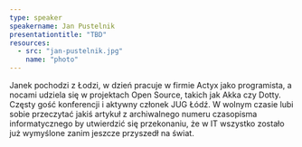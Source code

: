 ```yaml
---
type: speaker
speakername: Jan Pustelnik
presentationtitle: "TBD"
resources:
  - src: "jan-pustelnik.jpg"
    name: "photo"
---
```

Janek pochodzi z Łodzi, w dzień pracuje w firmie Actyx jako programista, a nocami udziela się w projektach Open Source, takich jak Akka czy Dotty. Częsty gość konferencji i aktywny członek JUG Łódź. W wolnym czasie lubi sobie przeczytać jakiś artykuł z archiwalnego numeru czasopisma informatycznego by utwierdzić się przekonaniu, że w IT wszystko zostało już wymyślone zanim jeszcze przyszedł na świat.
